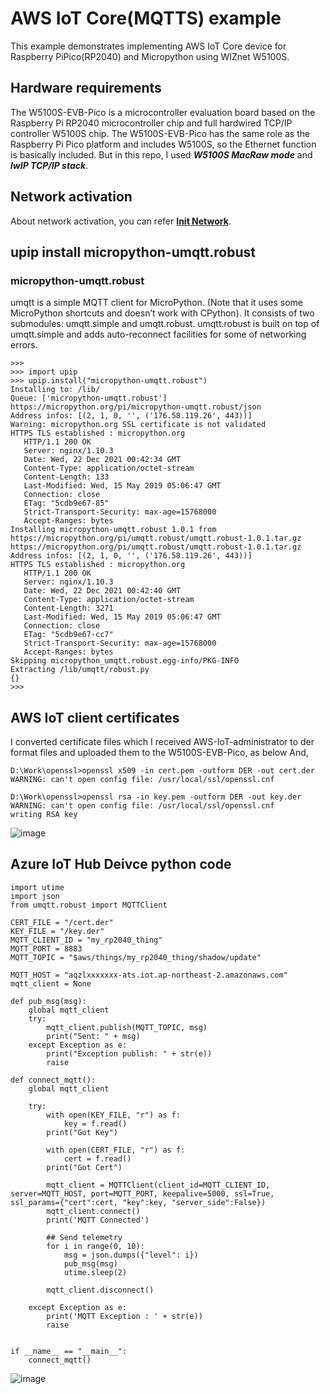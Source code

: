 AWS IoT Core(MQTTS) example
======================================

This example demonstrates implementing AWS IoT Core device for Raspberry PiPico(RP2040) and Micropython using WIZnet W5100S.


## Hardware requirements
The W5100S-EVB-Pico is a microcontroller evaluation board based on the Raspberry Pi RP2040 microcontroller chip and full hardwired TCP/IP controller W5100S chip. 
The W5100S-EVB-Pico has the same role as the Raspberry Pi Pico platform and includes W5100S, so the Ethernet function is basically included.
But in this repo, I used ***W5100S MacRaw mode*** and ***lwIP TCP/IP stack***.

## Network activation
About network activation, you can refer **[Init Network](documents/init_network.md)**.


## upip install micropython-umqtt.robust
### micropython-umqtt.robust
umqtt is a simple MQTT client for MicroPython. (Note that it uses some MicroPython shortcuts and doesn’t work with CPython). It consists of two submodules: umqtt.simple and umqtt.robust. umqtt.robust is built on top of umqtt.simple and adds auto-reconnect facilities for some of networking errors.

```
>>> 
>>> import upip
>>> upip.install("micropython-umqtt.robust")
Installing to: /lib/
Queue: ['micropython-umqtt.robust']
https://micropython.org/pi/micropython-umqtt.robust/json
Address infos: [(2, 1, 0, '', ('176.58.119.26', 443))]
Warning: micropython.org SSL certificate is not validated
HTTPS TLS established : micropython.org 
   HTTP/1.1 200 OK
   Server: nginx/1.10.3
   Date: Wed, 22 Dec 2021 00:42:34 GMT
   Content-Type: application/octet-stream
   Content-Length: 133
   Last-Modified: Wed, 15 May 2019 05:06:47 GMT
   Connection: close
   ETag: "5cdb9e67-85"
   Strict-Transport-Security: max-age=15768000
   Accept-Ranges: bytes
Installing micropython-umqtt.robust 1.0.1 from https://micropython.org/pi/umqtt.robust/umqtt.robust-1.0.1.tar.gz
https://micropython.org/pi/umqtt.robust/umqtt.robust-1.0.1.tar.gz
Address infos: [(2, 1, 0, '', ('176.58.119.26', 443))]
HTTPS TLS established : micropython.org 
   HTTP/1.1 200 OK
   Server: nginx/1.10.3
   Date: Wed, 22 Dec 2021 00:42:40 GMT
   Content-Type: application/octet-stream
   Content-Length: 3271
   Last-Modified: Wed, 15 May 2019 05:06:47 GMT
   Connection: close
   ETag: "5cdb9e67-cc7"
   Strict-Transport-Security: max-age=15768000
   Accept-Ranges: bytes
Skipping micropython_umqtt.robust.egg-info/PKG-INFO
Extracting /lib/umqtt/robust.py
{}
>>> 
```

## AWS IoT client certificates
I converted certificate files which I received AWS-IoT-administrator to der format files and uploaded them to the W5100S-EVB-Pico, as below
And, 
```
D:\Work\openssl>openssl x509 -in cert.pem -outform DER -out cert.der
WARNING: can't open config file: /usr/local/ssl/openssl.cnf

D:\Work\openssl>openssl rsa -in key.pem -outform DER -out key.der
WARNING: can't open config file: /usr/local/ssl/openssl.cnf
writing RSA key
```
![image](https://user-images.githubusercontent.com/2126804/147186816-a9a9a754-4c35-4913-8e6f-753706226e99.png)


## Azure IoT Hub Deivce python code

```
import utime
import json
from umqtt.robust import MQTTClient

CERT_FILE = "/cert.der"
KEY_FILE = "/key.der"
MQTT_CLIENT_ID = "my_rp2040_thing"
MQTT_PORT = 8883
MQTT_TOPIC = "$aws/things/my_rp2040_thing/shadow/update"

MQTT_HOST = "aqzlxxxxxxx-ats.iot.ap-northeast-2.amazonaws.com"
mqtt_client = None

def pub_msg(msg):
    global mqtt_client
    try:    
        mqtt_client.publish(MQTT_TOPIC, msg)
        print("Sent: " + msg)
    except Exception as e:
        print("Exception publish: " + str(e))
        raise
    
def connect_mqtt():    
    global mqtt_client

    try:
        with open(KEY_FILE, "r") as f: 
            key = f.read()
        print("Got Key")
            
        with open(CERT_FILE, "r") as f: 
            cert = f.read()
        print("Got Cert")

        mqtt_client = MQTTClient(client_id=MQTT_CLIENT_ID, server=MQTT_HOST, port=MQTT_PORT, keepalive=5000, ssl=True, ssl_params={"cert":cert, "key":key, "server_side":False})
        mqtt_client.connect()
        print('MQTT Connected')

        ## Send telemetry
        for i in range(0, 10):            
            msg = json.dumps({"level": i})
            pub_msg(msg)
            utime.sleep(2)

        mqtt_client.disconnect()
        
    except Exception as e:
        print('MQTT Exception : ' + str(e))
        raise


if __name__ == "__main__":
    connect_mqtt()
```
![image](https://user-images.githubusercontent.com/2126804/147185964-a47821b3-382b-4042-8d57-031ed03a3802.png)


